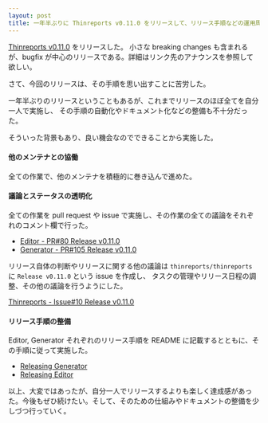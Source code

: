 ```yaml
---
layout: post
title: 一年半ぶりに Thinreports v0.11.0 をリリースして、リリース手順などの運用周りを見直した
---
```


[Thinreports v0.11.0](http://www.thinreports.org/news/2020/06/thinreports-v0_11_0-released/) をリリースした。
小さな breaking changes も含まれるが、bugfix が中心のリリースである。詳細はリンク先のアナウンスを参照して欲しい。

さて、今回のリリースは、その手順を思い出すことに苦労した。

一年半ぶりのリリースということもあるが、これまでリリースのほぼ全てを自分一人で実施し、
その手順の自動化やドキュメント化などの整備も不十分だった。

そういった背景もあり、良い機会なのでできることから実施した。

#### 他のメンテナとの協働

全ての作業で、他のメンテナを積極的に巻き込んで進めた。

#### 議論とステータスの透明化

全ての作業を pull request や issue で実施し、その作業の全ての議論をそれぞれのコメント欄で行った。

- [Editor - PR#80 Release v0.11.0](https://github.com/thinreports/thinreports-editor/pull/80)
- [Generator - PR#105 Release v0.11.0](https://github.com/thinreports/thinreports-generator/pull/105)

リリース自体の判断やリリースに関する他の議論は `thinreports/thinreports` に `Release v0.11.0` という issue を作成し、
タスクの管理やリリース日程の調整、その他の議論を行うようにした。

[Thinreports - Issue#10 Release v0.11.0](https://github.com/thinreports/thinreports/issues/10)

#### リリース手順の整備

Editor, Generator それぞれのリリース手順を README に記載するとともに、その手順に従って実施した。

- [Releasing Generator](https://github.com/thinreports/thinreports-generator#releasing-generator)
- [Releasing Editor](https://github.com/thinreports/thinreports-editor#releasing-editor)

以上、大変ではあったが、自分一人でリリースするよりも楽しく達成感があった。今後もぜひ続けたい。そして、そのための仕組みやドキュメントの整備を少しづつ行っていく。
